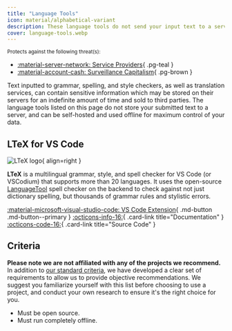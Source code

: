```yaml
---
title: "Language Tools"
icon: material/alphabetical-variant
description: These language tools do not send your input text to a server and can be used offline and self-hosted.
cover: language-tools.webp
---
```

<small>Protects against the following threat(s):</small>

- [:material-server-network: Service Providers](basics/common-threats.md#privacy-from-service-providers){ .pg-teal }
- [:material-account-cash: Surveillance Capitalism](basics/common-threats.md#surveillance-as-a-business-model){ .pg-brown }

Text inputted to grammar, spelling, and style checkers, as well as translation services, can contain sensitive information which may be stored on their servers for an indefinite amount of time and sold to third parties. The language tools listed on this page do not store your submitted text to a server, and can be self-hosted and used offline for maximum control of your data.

## LTeX for VS Code

<div class="admonition recommendation" markdown>

![LTeX logo](assets/img/language-tools/ltex-for-vscode.svg){ align=right }

**LTeX** is a multilingual grammar, style, and spell checker for VS Code (or VSCodium) that supports more than 20 languages. It uses the open-source [LanguageTool](https://languagetool.org) spell checker on the backend to check against not just dictionary spelling, but thousands of grammar rules and stylistic errors.

[:material-microsoft-visual-studio-code: VS Code Extension](https://marketplace.visualstudio.com/items?itemName=valentjn.vscode-ltex){ .md-button .md-button--primary }
[:octicons-info-16:](https://valentjn.github.io/ltex/index.html){ .card-link title="Documentation" }
[:octicons-code-16:](https://github.com/valentjn/vscode-ltex){ .card-link title="Source Code" }

</div>

## Criteria

**Please note we are not affiliated with any of the projects we recommend.** In addition to [our standard criteria](about/criteria.md), we have developed a clear set of requirements to allow us to provide objective recommendations. We suggest you familiarize yourself with this list before choosing to use a project, and conduct your own research to ensure it's the right choice for you.

- Must be open source.
- Must run completely offline.
